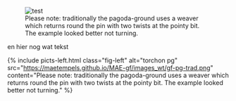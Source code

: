 <style>
  .f-pic-l3 { display: inline-block; margin-right:0; margin-top:0; margin-left:0; width: 30%; }
  p.f-txt-13 { display: inline-block; margin-right:0; margin-top:0; margin-left:2em; width: 50%; }
</style>  


<body>
<figure class="f-pic-13">
     <img src=src="https://maetempels.github.io/MAE-gf/images_wt/gf-pg-trad.png"  alt="test">
    <figcaption>Please note: traditionally the pagoda-ground uses a weaver which returns round the pin with two twists at the pointy bit. The example looked better not turning.</figcaption>
</figure>
<p class="txt-left">en hier nog wat tekst</p>  
  

{% include picts-left.html 
  class="fig-left"
  alt="torchon pg" 
  src="https://maetempels.github.io/MAE-gf/images_wt/gf-pg-trad.png" 
  content="Please note: traditionally the pagoda-ground uses a weaver which returns round the pin with two twists at the pointy bit. The example looked better not turning."
%}

</body>
